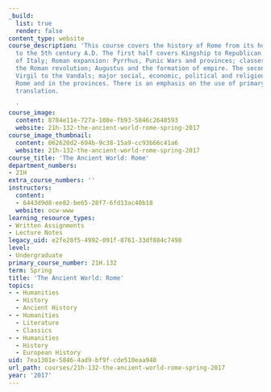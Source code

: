 ```yaml
---
_build:
  list: true
  render: false
content_type: website
course_description: 'This course covers the history of Rome from its humble beginnings
  to the 5th century A.D. The first half covers Kingship to Republican form; the conquest
  of Italy; Roman expansion: Pyrrhus, Punic Wars and provinces; classes, courts, and
  the Roman revolution; Augustus and the formation of empire. The second half covers
  Virgil to the Vandals; major social, economic, political and religious trends at
  Rome and in the provinces. There is an emphasis on the use of primary sources in
  translation.

  '
course_image:
  content: 8784e11e-727a-108e-fb93-5846c2648593
  website: 21h-132-the-ancient-world-rome-spring-2017
course_image_thumbnail:
  content: 062620d2-694b-9c38-15a9-cc93b66c41a6
  website: 21h-132-the-ancient-world-rome-spring-2017
course_title: 'The Ancient World: Rome'
department_numbers:
- 21H
extra_course_numbers: ''
instructors:
  content:
  - 6443d9d8-ee82-be65-28f7-6fd13ac40b18
  website: ocw-www
learning_resource_types:
- Written Assignments
- Lecture Notes
legacy_uid: e2fe28f5-4992-091f-8761-33df884c7498
level:
- Undergraduate
primary_course_number: 21H.132
term: Spring
title: 'The Ancient World: Rome'
topics:
- - Humanities
  - History
  - Ancient History
- - Humanities
  - Literature
  - Classics
- - Humanities
  - History
  - European History
uid: 7ea1301e-5846-4ad9-bf9f-cde510eaa940
url_path: courses/21h-132-the-ancient-world-rome-spring-2017
year: '2017'
---
```


